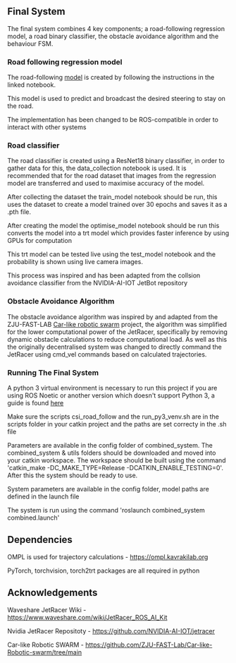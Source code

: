 
## Final System

The final system combines 4 key components; a road-following regression model, a road binary classifier, the obstacle avoidance algorithm and the behaviour FSM.

### Road following regression model

The road-following [model](https://github.com/NVIDIA-AI-IOT/jetracer/blob/master/notebooks/interactive_regression.ipynb) is created by following the instructions in the linked notebook.

This model is used to predict and broadcast the desired steering to stay on the road. 

The implementation has been changed to be ROS-compatible in order to interact with other systems

### Road classifier

The road classifier is created using a ResNet18 binary classifier, in order to gather data for this, the data_collection notebook is used. It is recommended that for the road dataset that images from the regression model are transferred and used to maximise accuracy of the model.

After collecting the dataset the train_model notebook should be run, this uses the dataset to create a model trained over 30 epochs and saves it as a .pth file.

After creating the model the optimise_model notebook should be run this converts the model into a trt model which provides faster inference by using GPUs for computation

This trt model can be tested live using the test_model notebook and the probability is shown using live camera images.

This process was inspired and has been adapted from the collsion avoidance classifier from the NVIDIA-AI-IOT JetBot repository

### Obstacle Avoidance Algorithm

The obstacle avoidance algorithm was inspired by and adapted from the ZJU-FAST-LAB [Car-like robotic swarm](https://github.com/ZJU-FAST-Lab/Car-like-Robotic-swarm/tree/main) project, the algorithm was simplified for the lower computational power of the JetRacer, specifically by removing dynamic obstacle calculations to reduce computational load. As well as this the originally decentralised system was changed to directly command the JetRacer using cmd_vel commands based on calculated trajectories.

### Running The Final System

A python 3 virtual environment is necessary to run this project if you are using ROS Noetic or another version which doesn't support Python 3, a guide is found [here](https://docs.python.org/3/library/venv.html)

Make sure the scripts csi_road_follow and the run_py3_venv.sh are in the scripts folder in your catkin project and the paths are set correcty in the .sh file

Parameters are available in the config folder of combined_system. The combined_system & utils folders should be downloaded and moved into your catkin workspace. The workspace should be built using the command 'catkin_make -DC_MAKE_TYPE=Release -DCATKIN_ENABLE_TESTING=0'. After this the system should be ready to use. 

System parameters are available in the config folder, model paths are defined in the launch file

The system is run using the command 'roslaunch combined_system combined.launch'

## Dependencies 

OMPL is used for trajectory calculations - https://ompl.kavrakilab.org

PyTorch, torchvision, torch2trt packages are all required in python



## Acknowledgements

Waveshare JetRacer Wiki - https://www.waveshare.com/wiki/JetRacer_ROS_AI_Kit

Nvidia JetRacer Repositoty - https://github.com/NVIDIA-AI-IOT/jetracer

Car-like Robotic SWARM - https://github.com/ZJU-FAST-Lab/Car-like-Robotic-swarm/tree/main
